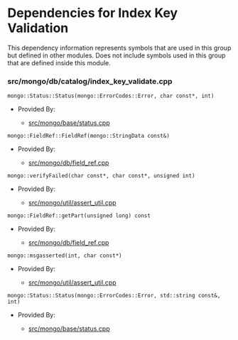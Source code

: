 
# Dependencies for Index Key Validation
This dependency information represents symbols that are used in this group but defined in other modules.  Does not include symbols used in this group that are defined inside this module.

### src/mongo/db/catalog/index\_key\_validate.cpp

<div></div>

    mongo::Status::Status(mongo::ErrorCodes::Error, char const*, int)

- Provided By:

    - [src/mongo/base/status.cpp](../../../../utilities/base\_utilites)

<div></div>

    mongo::FieldRef::FieldRef(mongo::StringData const&)

- Provided By:

    - [src/mongo/db/field\_ref.cpp](../../../../core\_query\_system/update\_system)

<div></div>

    mongo::verifyFailed(char const*, char const*, unsigned int)

- Provided By:

    - [src/mongo/util/assert\_util.cpp](../../../../utilities/utilities)

<div></div>

    mongo::FieldRef::getPart(unsigned long) const

- Provided By:

    - [src/mongo/db/field\_ref.cpp](../../../../core\_query\_system/update\_system)

<div></div>

    mongo::msgasserted(int, char const*)

- Provided By:

    - [src/mongo/util/assert\_util.cpp](../../../../utilities/utilities)

<div></div>

    mongo::Status::Status(mongo::ErrorCodes::Error, std::string const&, int)

- Provided By:

    - [src/mongo/base/status.cpp](../../../../utilities/base\_utilites)
